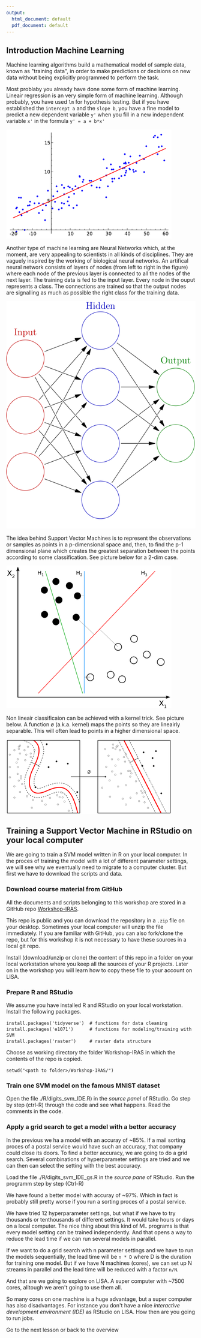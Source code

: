 ```yaml
---
output:
  html_document: default
  pdf_document: default
---
```

## Introduction Machine Learning

Machine learning algorithms build a mathematical model of sample data, known as "training data", in order to make predictions or decisions on new data without being explicitly programmed to perform the task.

Most problaby you already have done some form of machine learning. Lineair regression is an 
very simple form of machine learning. Although probably, you have used `lm` for hypothesis testing. But if you have established the `intercept a` and the `slope b`, you have a fine model to predict a new dependent variable `y'` when you fill in a new independent variable `x'` in the formula `y' = a + b*x'`

![_Lineair Regression_](./lineair_regression.png)

Another type of machine learning are Neural Networks which, at the moment, are very appealing to scientists in all kinds of disciplines. They are vaguely inspired by the working of biological neural networks. An artifical neural network consists of layers of nodes (from left to right in the figure) where each node of the previous layer is connected to all the nodes of the next layer. The training data is fed to the input layer. Every node in the ouput represents a class. The connections are trained so that the output nodes are signalling as much as possible the right class for the training data.

![_Artificial Neural Network_](./NN.png)

The idea behind Support Vector Machines is to represent the observations or samples as points in a p-dimensional space and, then, to find the p-1 dimensional plane which creates the greatest separation between the points according to some classification. See picture below for a 2-dim case. 

![SVM](./svm1.png)

Non lineair classificaion can be achieved with a kernel trick. See picture below. A function ø (a.k.a. kernel) maps the points so they are lineairly separable. This will often lead to points in a higher dimensional space.

![Non-lineair SVM with _kernel_](./svm.png)

## Training a Support Vector Machine in RStudio on your local computer

We are going to train a SVM model written in R on your local computer. In the proces of training the model with a lot of different parameter settings, we will see why we eventually need to migrate to a computer cluster. But first we have to download the scripts and data.

### Download course material from GitHub

All the documents and scripts belonging to this workshop are stored in a GitHub repo [Workshop-IRAS](https://github.com/UtrechtUniversity/Workshop-IRAS).

This repo is public and you can download the repository in a `.zip` file on your desktop. Sometimes your local computer will unzip the file immediately. If you are familiar with GitHub, you can also fork/clone the repo, but for this workshop it is not necessary to have these sources in a local git repo.

Install (download/unzip or clone) the content of this repo in a folder on your local workstation where you keep all the sources of your R projects. Later on in the workshop you will learn how to copy these file to your account on LISA.


### Prepare R and RStudio

We assume you have installed R and RStudio on your local workstation. Install the following packages.

```
install.packages('tidyverse')  # functions for data cleaning
install.packages('e1071')      # functions for modeling/training with SVM
install.packages('raster')     # raster data structure 
```
Choose as working directory the folder Workshop-IRAS in which the contents of the repo is copied.

```
setwd("<path to folder>/Workshop-IRAS/")
```
### Train one SVM model on the famous MNIST dataset

Open the file ./R/digits_svm_IDE.R) in the _source panel_ of RStudio. Go step by step (ctrl-R) through the code and see what happens. Read the comments in the code.

### Apply a grid search to get a model with a better accuracy

In the previous we ha a model with an accuray of ~85%. If a mail sorting proces of a postal service would have such an accuracy, that company could close its doors. To find a better accuracy, we are going to do a grid search. Several combinations of hyperparameter settings are tried and we can then can select the setting with the best accuracy. 

Load the file ./R/digits_svm_IDE_gs.R in the _source pane_ of RStudio. Run the programm step by step (Ctrl-R)

We have found a better model with accuray of ~97%. Which in fact is probably still pretty worse if you run a sorting proces of a postal service.

We have tried 12 hyperparameter settings, but what if we have to try thousands or tenthousands of different settings. It would take hours or days on a local computer. The nice thing about this kind of ML programs is that every model setting can be trained independently. And that opens a way to reduce the lead time if we can run several models in parallel.

If we want to do a grid search with n parameter settings and we have to run the models sequentially, the lead time will be `n * D` where D is the duration for training one model. But if we have N machines (cores), we can set up N streams in parallel and the lead time will be reduced with a factor `n/N`.

And that are we going to explore on LISA. A super computer with ~7500 cores, alltough we aren't going to use them all.

So many cores on one machine is a huge advantage, but a super computer has also disadvantages.
For instance you don't have a nice _interactive development environment (IDE)_ as RStudio on LISA. How then are you going to run jobs. 

Go to the next lesson or back to the overview



















